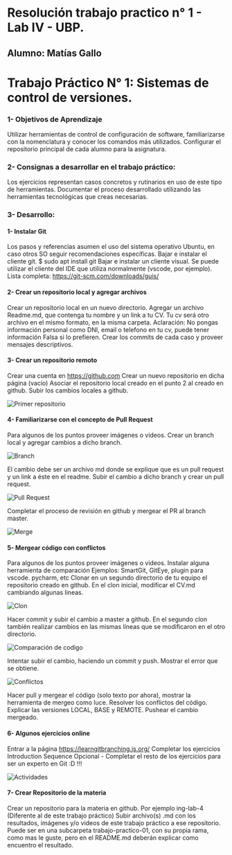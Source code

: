 # Resolución trabajo practico n° 1 - Lab IV - UBP.
## Alumno: Matías Gallo

# Trabajo Práctico N° 1: Sistemas de control de versiones.
### 1- Objetivos de Aprendizaje
Utilizar herramientas de control de configuración de software, familiarizarse con la nomenclatura y conocer los comandos más utilizados.
Configurar el repositorio principal de cada alumno para la asignatura.

### 2- Consignas a desarrollar en el trabajo práctico:
Los ejercicios representan casos concretos y rutinarios en uso de este tipo de herramientas.
Documentar el proceso desarrollado utilizando las herramientas tecnológicas que creas necesarias.

### 3- Desarrollo:
#### 1- Instalar Git
Los pasos y referencias asumen el uso del sistema operativo Ubuntu, en caso otros SO seguir recomendaciones específicas.
Bajar e instalar el cliente git.
$ sudo apt install git
Bajar e instalar un cliente visual. Se puede utilizar el cliente del IDE que utiliza normalmente (vscode, por ejemplo).
Lista completa: https://git-scm.com/downloads/guis/

#### 2- Crear un repositorio local y agregar archivos
Crear un repositorio local en un nuevo directorio.
Agregar un archivo Readme.md, que contenga tu nombre y un link a tu CV. Tu cv será otro archivo en el mismo formato, en la misma carpeta.
Aclaración: No pongas información personal como DNI, email o telefono en tu cv, puede tener información Falsa si lo prefieren.
Crear los commits de cada caso y proveer mensajes descriptivos.

#### 3- Crear un repositorio remoto
Crear una cuenta en https://github.com
Crear un nuevo repositorio en dicha página (vacío)
Asociar el repositorio local creado en el punto 2 al creado en github.
Subir los cambios locales a github.

![Primer repositorio](https://drive.google.com/open?id=1YtBVYmOI_g3iCLovWH5ce9FsbisyJCJa)

#### 4- Familiarizarse con el concepto de Pull Request
Para algunos de los puntos proveer imágenes o videos.
Crear un branch local y agregar cambios a dicho branch.

![Branch](https://drive.google.com/open?id=1VFlsUobmHBJAWSrfFs6O8epVE943OIRB)

El cambio debe ser un archivo md donde se explique que es un pull request y un link a éste en el readme.
Subir el cambio a dicho branch y crear un pull request.

![Pull Request](https://drive.google.com/open?id=1NUcWZx3YQ7kdIy8PS82ytc9fW5z2DFPg)

Completar el proceso de revisión en github y mergear el PR al branch master.

![Merge](https://drive.google.com/open?id=1WV_lkzw7jG1n6Gic9bR3mRcFLq172Opf)

#### 5- Mergear código con conflictos
Para algunos de los puntos proveer imágenes o videos.
Instalar alguna herramienta de comparación
Ejemplos: SmartGit, GitEye, plugin para vscode. pycharm, etc
Clonar en un segundo directorio de tu equipo el repositorio creado en github.
En el clon inicial, modificar el CV.md cambiando algunas lineas.

![Clon](https://drive.google.com/open?id=1a51j0QIN4-3m_b5Oh2qB9aBPUyeq4FUN)

Hacer commit y subir el cambio a master a github.
En el segundo clon también realizar cambios en las mismas líneas que se modificaron en el otro directorio.

![Comparación de codigo](https://drive.google.com/open?id=1yiakWSq9L2UGFG9b0sDN7DLBrEzcmsUF)

Intentar subir el cambio, haciendo un commit y push. Mostrar el error que se obtiene.

![Conflictos](https://drive.google.com/open?id=1ZvIe4SV5oqF28kz2omgJtYt8UwlsoE3a)

Hacer pull y mergear el código (solo texto por ahora), mostrar la herramienta de mergeo como luce.
Resolver los conflictos del código.
Explicar las versiones LOCAL, BASE y REMOTE.
Pushear el cambio mergeado.

#### 6- Algunos ejercicios online
Entrar a la página https://learngitbranching.js.org/
Completar los ejercicios Introduction Sequence
Opcional - Completar el resto de los ejercicios para ser un experto en Git :D !!!

![Actividades](https://drive.google.com/open?id=16583Np8HIuTKwGFo-XN-0uZXqomFMw_a)

#### 7- Crear Repositorio de la materia
Crear un repositorio para la materia en github. Por ejemplo ing-lab-4 (Diferente al de este trabajo práctico)
Subir archivo(s) .md con los resultados, imágenes y/o videos de este trabajo práctico a ese repositorio. Puede ser en una subcarpeta trabajo-practico-01, con su propia rama, como mas le guste, pero en el README.md deberán explicar como encuentro el resultado.
